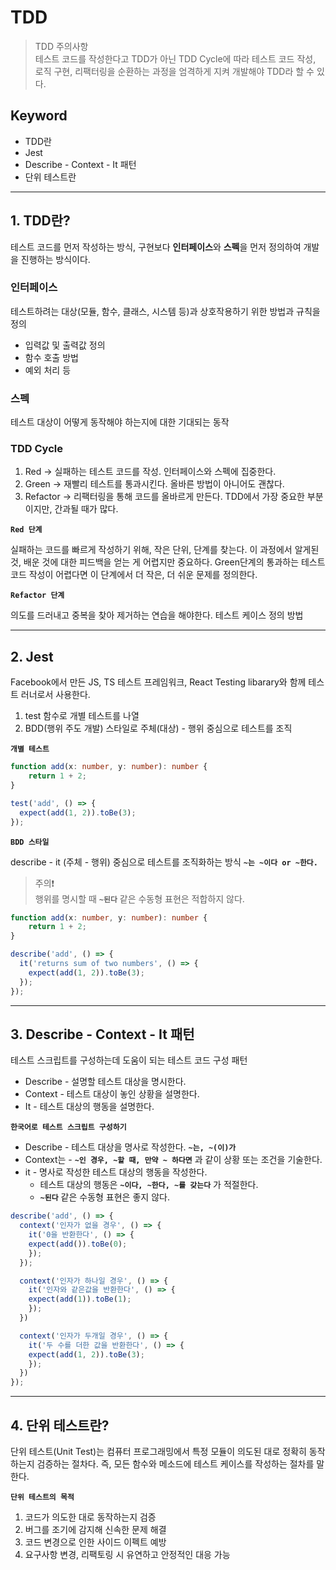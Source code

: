 # TDD

> TDD 주의사항  
> 테스트 코드를 작성한다고 TDD가 아닌 TDD Cycle에 따라 테스트 코드 작성, 로직 구현, 리팩터링을 순환하는 과정을 엄격하게 지켜 개발해야
> TDD라 할 수 있다.

## Keyword

- TDD란
- Jest
- Describe - Context - It 패턴
- 단위 테스트란

---

## 1. TDD란?

테스트 코드를 먼저 작성하는 방식, 구현보다 **인터페이스**와 **스펙**을 먼저 정의하여 개발을 진행하는 방식이다.

### 인터페이스

테스트하려는 대상(모듈, 함수, 클래스, 시스템 등)과 상호작용하기 위한 방법과 규칙을 정의

- 입력값 및 출력값 정의
- 함수 호출 방법
- 예외 처리 등

### 스펙

테스트 대상이 어떻게 동작해야 하는지에 대한 기대되는 동작

### TDD Cycle

1. Red → 실패하는 테스트 코드를 작성. 인터페이스와 스펙에 집중한다.
2. Green → 재빨리 테스트를 통과시킨다. 올바른 방법이 아니어도 괜찮다.
3. Refactor → 리팩터링을 통해 코드를 올바르게 만든다. TDD에서 가장 중요한 부분이지만, 간과될 때가 많다.

**`Red 단계`**

실패하는 코드를 빠르게 작성하기 위해, 작은 단위, 단계를 찾는다. 이 과정에서 알게된 것, 배운 것에 대한 피드백을 얻는 게 어렵지만 중요하다.
Green단계의 통과하는 테스트 코드 작성이 어렵다면 이 단계에서 더 작은, 더 쉬운 문제를 정의한다.

**`Refactor 단계`**

의도를 드러내고 중복을 찾아 제거하는 연습을 해야한다.
테스트 케이스 정의 방법

---

## 2. Jest

Facebook에서 만든 JS, TS 테스트 프레임워크, React Testing libarary와 함께 테스트 러너로서 사용한다.

1. test 함수로 개별 테스트를 나열
2. BDD(행위 주도 개발) 스타일로 주체(대상) - 행위 중심으로 테스트를 조직

**`개별 테스트`**

```typescript
function add(x: number, y: number): number {
    return 1 + 2;
}

test('add', () => {
  expect(add(1, 2)).toBe(3);
});
```

**`BDD 스타일`**

describe - it (주체 - 행위) 중심으로 테스트를 조직화하는 방식 **`~는 ~이다 or ~한다.`**

> 주의❗️  
> 행위를 명시할 때 **`~된다`** 같은 수동형 표현은 적합하지 않다.

```typescript
function add(x: number, y: number): number {
    return 1 + 2;
}

describe('add', () => {
  it('returns sum of two numbers', () => {
    expect(add(1, 2)).toBe(3);
  });
});
```

---

## 3. Describe - Context - It 패턴

테스트 스크립트를 구성하는데 도움이 되는 테스트 코드 구성 패턴

- Describe - 설명할 테스트 대상을 명시한다.
- Context - 테스트 대상이 놓인 상황을 설명한다.
- It - 테스트 대상의 행동을 설명한다.

**`한국어로 테스트 스크립트 구성하기`**

- Describe - 테스트 대상을 명사로 작성한다. **`~는, ~(이)가`**
- Context는 - **`~인 경우, ~할 때, 만약 ~ 하다면`** 과 같이 상황 또는 조건을 기술한다.
- it - 명사로 작성한 테스트 대상의 행동을 작성한다.
  - 테스트 대상의 행동은 **`~이다, ~한다, ~를 갖는다`** 가 적절한다.
  - **`~된다`** 같은 수동형 표현은 좋지 않다.

```typescript
describe('add', () => {
  context('인자가 없을 경우', () => {
    it('0을 반환한다', () => {
    expect(add()).toBe(0);
    });
  });

  context('인자가 하나일 경우', () => {
    it('인자와 같은값을 반환한다', () => {
    expect(add(1)).toBe(1);
    });
  })

  context('인자가 두개일 경우', () => {
    it('두 수를 더한 값을 반환한다', () => {
    expect(add(1, 2)).toBe(3);
    });
  })
});
```

---

## 4. 단위 테스트란?

단위 테스트(Unit Test)는 컴퓨터 프로그래밍에서 특정 모듈이 의도된 대로 정확히 동작하는지 검증하는 절차다. 즉, 모든 함수와 메소드에 테스트 케이스를 작성하는 절차를 말한다.

**`단위 테스트의 목적`**

1. 코드가 의도한 대로 동작하는지 검증
2. 버그를 조기에 감지해 신속한 문제 해결
3. 코드 변경으로 인한 사이드 이펙트 예방
4. 요구사항 변경, 리팩토링 시 유연하고 안정적인 대응 가능
